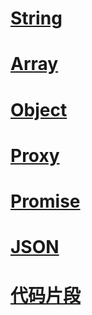 
# [String](前端/js/String/index.md)

# [Array](前端/js/Array/index.md)

# [Object](前端/js/Object/index.md)

# [Proxy](前端/js/Proxy/index.md)

# [Promise](前端/js/Promise/index.md)

# [JSON](前端/js/JSON/index.md)

# [代码片段](前端/js/代码片段/README.md)
